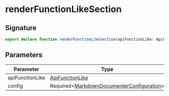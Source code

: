 
# renderFunctionLikeSection

## Signature

```typescript
export declare function renderFunctionLikeSection(apiFunctionLike: ApiFunctionLike, config: Required<MarkdownDocumenterConfiguration>): DocSection;
```

## Parameters

|  Parameter | Type | Description |
|  --- | --- | --- |
|  apiFunctionLike | [ApiFunctionLike](docs/api-markdown-documenter/apifunctionlike-typealias) |  |
|  config | Required&lt;[MarkdownDocumenterConfiguration](docs/api-markdown-documenter/markdowndocumenterconfiguration-interface)<!-- -->&gt; |  |

